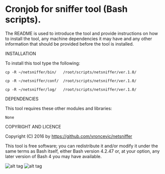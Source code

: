 Cronjob for sniffer tool (Bash scripts).
================================================================================

The README is used to introduce the tool and provide instructions on
how to install the tool, any machine dependencies it may have and any
other information that should be provided before the tool is installed.

INSTALLATION

To install this tool type the following:

	cp -R ~/netsniffer/bin/   /root/scripts/netsniffer/ver.1.0/

	cp -R ~/netsniffer/conf/  /root/scripts/netsniffer/ver.1.0/

	cp -R ~/netsniffer/log/   /root/scripts/netsniffer/ver.1.0/


DEPENDENCIES

This tool requires these other modules and libraries:

	None

COPYRIGHT AND LICENCE

Copyright (C) 2016 by https://github.com/vroncevic/netsniffer

This tool is free software; you can redistribute it and/or modify
it under the same terms as Bash itself, either Bash version 4.2.47 or,
at your option, any later version of Bash 4 you may have available.

![alt tag](https://raw.githubusercontent.com/vroncevic/netsniffer/master/bash_logo.png)
![alt tag](https://raw.githubusercontent.com/vroncevic/netsniffer/master/linux_logo.jpg)

